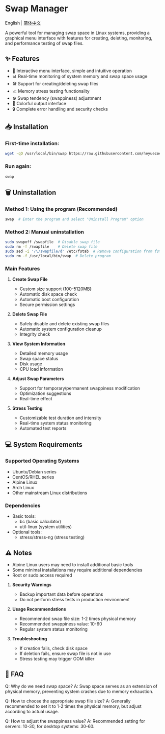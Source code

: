 # Swap Manager

English | [简体中文](README.md)

A powerful tool for managing swap space in Linux systems, providing a graphical menu interface with features for creating, deleting, monitoring, and performance testing of swap files.

## ✨ Features

- 🚀 Interactive menu interface, simple and intuitive operation
- 📊 Real-time monitoring of system memory and swap space usage
- 🛠 Support for creating/deleting swap files
- 📈 Memory stress testing functionality
- ⚙️ Swap tendency (swappiness) adjustment
- 🎨 Colorful output interface
- 🔒 Complete error handling and security checks

## 📥 Installation

### First-time installation:
```bash
wget -qO /usr/local/bin/swap https://raw.githubusercontent.com/heyuecock/swap_manage/refs/heads/main/swap_manager.sh && chmod +x /usr/local/bin/swap && swap
```

### Run again:
```bash
swap
```

## 🗑️ Uninstallation

### Method 1: Using the program (Recommended)
```bash
swap  # Enter the program and select "Uninstall Program" option
```

### Method 2: Manual uninstallation
```bash
sudo swapoff /swapfile  # Disable swap file
sudo rm -f /swapfile    # Delete swap file
sudo sed -i '/\/swapfile/d' /etc/fstab  # Remove configuration from fstab
sudo rm -f /usr/local/bin/swap  # Delete program
```

### Main Features

1. **Create Swap File**
   - Custom size support (100-5120MB)
   - Automatic disk space check
   - Automatic boot configuration
   - Secure permission settings

2. **Delete Swap File**
   - Safely disable and delete existing swap files
   - Automatic system configuration cleanup
   - Integrity check

3. **View System Information**
   - Detailed memory usage
   - Swap space status
   - Disk usage
   - CPU load information

4. **Adjust Swap Parameters**
   - Support for temporary/permanent swappiness modification
   - Optimization suggestions
   - Real-time effect

5. **Stress Testing**
   - Customizable test duration and intensity
   - Real-time system status monitoring
   - Automated test reports

## 💻 System Requirements

### Supported Operating Systems
- Ubuntu/Debian series
- CentOS/RHEL series
- Alpine Linux
- Arch Linux
- Other mainstream Linux distributions

### Dependencies
- Basic tools:
  - bc (basic calculator)
  - util-linux (system utilities)
- Optional tools:
  - stress/stress-ng (stress testing)

## ⚠️ Notes
- Alpine Linux users may need to install additional basic tools
- Some minimal installations may require additional dependencies
- Root or sudo access required

1. **Security Warnings**
   - Backup important data before operations
   - Do not perform stress tests in production environment

2. **Usage Recommendations**
   - Recommended swap file size: 1-2 times physical memory
   - Recommended swappiness value: 10-60
   - Regular system status monitoring

3. **Troubleshooting**
   - If creation fails, check disk space
   - If deletion fails, ensure swap file is not in use
   - Stress testing may trigger OOM killer

## 🔧 FAQ

Q: Why do we need swap space?
A: Swap space serves as an extension of physical memory, preventing system crashes due to memory exhaustion.

Q: How to choose the appropriate swap file size?
A: Generally recommended to set it to 1-2 times the physical memory, but adjust according to actual usage.

Q: How to adjust the swappiness value?
A: Recommended setting for servers: 10-30, for desktop systems: 30-60. 